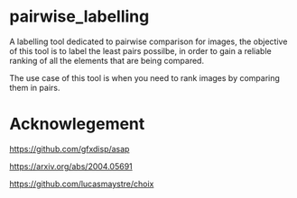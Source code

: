 # pairwise_labelling
A labelling tool dedicated to pairwise comparison for images, the objective of this tool is to label the least pairs possilbe, in order to gain a reliable ranking of all the elements that are being compared.

The use case of this tool is when you need to rank images by comparing them in pairs.

# Acknowlegement 
https://github.com/gfxdisp/asap

https://arxiv.org/abs/2004.05691

https://github.com/lucasmaystre/choix
